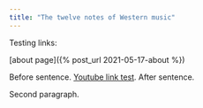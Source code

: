 ```yaml
---
title: "The twelve notes of Western music"
---
```


Testing links:

[about page]({% post_url 2021-05-17-about %}) 

Before sentence. [Youtube link test](https://www.youtube.com/watch?v=dTFDkEUeF7s). After sentence.

Second paragraph.
